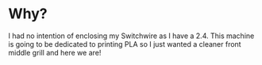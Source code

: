 # Why?
I had no intention of enclosing my Switchwire as I have a 2.4.  This machine is going to be dedicated to printing PLA so I just wanted a cleaner front middle grill and here we are!